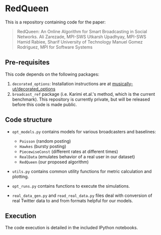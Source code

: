 # RedQueen

This is a repository containing code for the paper:

> RedQueen: An Online Algorithm for Smart Broadcasting in Social Networks.
> Ali Zarezade, MPI-SWS
> Utkarsh Upadhyay, MPI-SWS
> Hamid Rabiee, Sharif University of Technology
> Manuel Gomez Rodriguez, MPI for Software Systems

## Pre-requisites

This code depends on the following packages:

 1. `decorated_options`: Installation instructions are at [musically-ut/decorated_options](https://github.com/musically-ut/decorated_options)
 2. `broadcast_ref` package (i.e. Karimi et.al.'s method, which is the current benchmark). This repository is currently private, but will be released before this code is made public.


## Code structure

 - `opt_models.py` contains models for various broadcasters and baselines:
   - `Poisson` (random posting)
   - `Hawkes` (bursty posting)
   - `PiecewiseConst` (different rates at different times)
   - `RealData` (emulates behavior of a real user in our dataset)
   - `RedQueen` (our proposed algorithm)

 - `utils.py` contains common utility functions for metric calculation and plotting.
 - `opt_runs.py` contains functions to execute the simulations.

 - `real_data_gen.py` and `read_real_data.py` files deal with conversion of real Twitter data to and from formats helpful for our models.


## Execution

The code execution is detailed in the included IPython notebooks.

